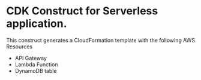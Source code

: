 # CDK Construct for Serverless application.

This construct generates a CloudFormation template with the following AWS Resources
* API Gateway
* Lambda Function
* DynamoDB table
